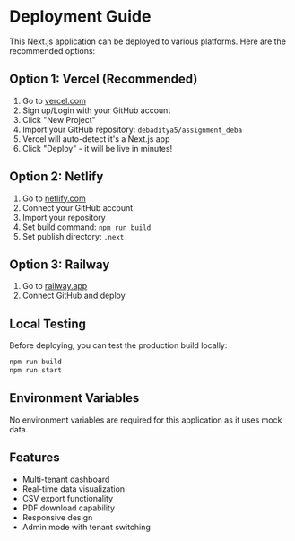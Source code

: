 # Deployment Guide

This Next.js application can be deployed to various platforms. Here are the recommended options:

## Option 1: Vercel (Recommended)

1. Go to [vercel.com](https://vercel.com)
2. Sign up/Login with your GitHub account
3. Click "New Project"
4. Import your GitHub repository: `debaditya5/assignment_deba`
5. Vercel will auto-detect it's a Next.js app
6. Click "Deploy" - it will be live in minutes!

## Option 2: Netlify

1. Go to [netlify.com](https://netlify.com)
2. Connect your GitHub account
3. Import your repository
4. Set build command: `npm run build`
5. Set publish directory: `.next`

## Option 3: Railway

1. Go to [railway.app](https://railway.app)
2. Connect GitHub and deploy

## Local Testing

Before deploying, you can test the production build locally:

```bash
npm run build
npm run start
```

## Environment Variables

No environment variables are required for this application as it uses mock data.

## Features

- Multi-tenant dashboard
- Real-time data visualization
- CSV export functionality
- PDF download capability
- Responsive design
- Admin mode with tenant switching

